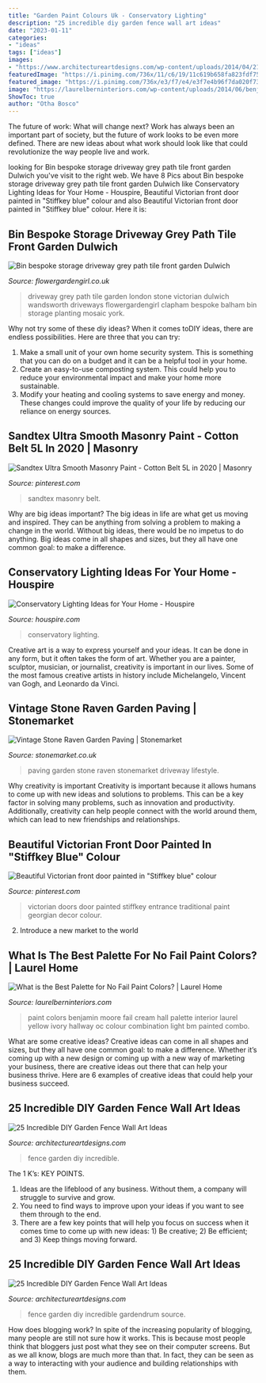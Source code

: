 ```yaml
---
title: "Garden Paint Colours Uk - Conservatory Lighting"
description: "25 incredible diy garden fence wall art ideas"
date: "2023-01-11"
categories:
- "ideas"
tags: ["ideas"]
images:
- "https://www.architectureartdesigns.com/wp-content/uploads/2014/04/211-630x839.jpg"
featuredImage: "https://i.pinimg.com/736x/11/c6/19/11c619b658fa823fdf75611024188850.jpg"
featured_image: "https://i.pinimg.com/736x/e3/f7/e4/e3f7e4b96f7da020f7364de636777bc0--victorian-front-doors.jpg"
image: "https://laurelberninteriors.com/wp-content/uploads/2014/06/benjamin-moore-cream-hall-white-trim880x1200.jpg"
ShowToc: true
author: "Otha Bosco"
---
```



The future of work: What will change next?
Work has always been an important part of society, but the future of work looks to be even more defined. There are new ideas about what work should look like that could revolutionize the way people live and work.

	

		
looking for Bin bespoke storage driveway grey path tile front garden Dulwich you've visit to the right web. We have 8 Pics about Bin bespoke storage driveway grey path tile front garden Dulwich like Conservatory Lighting Ideas for Your Home - Houspire, Beautiful Victorian front door painted in &quot;Stiffkey blue&quot; colour and also Beautiful Victorian front door painted in &quot;Stiffkey blue&quot; colour. Here it is:
		
    
## Bin Bespoke Storage Driveway Grey Path Tile Front Garden Dulwich

<img loading=lazy src="https://flowergardengirl.co.uk/wp-content/uploads/2016/05/London-Victorian-mosaic-black-white-path-tile-driveway-grey-planting-York-stone-Dulwich.jpg" onerror="this.onerror=null;this.src='https://tse2.mm.bing.net/th?id=OIP.xIQFQqBamYcd-nefBMbnPQHaEg&amp;pid=15.1';" alt="Bin bespoke storage driveway grey path tile front garden Dulwich">

_Source: flowergardengirl.co.uk_

>driveway grey path tile garden london stone victorian dulwich wandsworth driveways flowergardengirl clapham bespoke balham bin storage planting mosaic york. 

	

Why not try some of these diy ideas?
When it comes toDIY ideas, there are endless possibilities. Here are three that you can try: 
1) Make a small unit of your own home security system. This is something that you can do on a budget and it can be a helpful tool in your home.
2) Create an easy-to-use composting system. This could help you to reduce your environmental impact and make your home more sustainable.
3) Modify your heating and cooling systems to save energy and money. These changes could improve the quality of your life by reducing our reliance on energy sources.

    
## Sandtex Ultra Smooth Masonry Paint - Cotton Belt 5L In 2020 | Masonry

<img loading=lazy src="https://i.pinimg.com/736x/11/c6/19/11c619b658fa823fdf75611024188850.jpg" onerror="this.onerror=null;this.src='https://tse1.mm.bing.net/th?id=OIP.QozLMK3p-pis6RqvbSX-AAHaFj&amp;pid=15.1';" alt="Sandtex Ultra Smooth Masonry Paint - Cotton Belt 5L in 2020 | Masonry">

_Source: pinterest.com_

>sandtex masonry belt. 

	

Why are big ideas important?
The big ideas in life are what get us moving and inspired. They can be anything from solving a problem to making a change in the world. Without big ideas, there would be no impetus to do anything. Big ideas come in all shapes and sizes, but they all have one common goal: to make a difference.

    
## Conservatory Lighting Ideas For Your Home - Houspire

<img loading=lazy src="https://houspire.com/wp-content/uploads/2015/09/chandelier-692x1024.jpeg" onerror="this.onerror=null;this.src='https://tse3.mm.bing.net/th?id=OIP.Nzagvn15i7uVoG8MVlldXQHaK9&amp;pid=15.1';" alt="Conservatory Lighting Ideas for Your Home - Houspire">

_Source: houspire.com_

>conservatory lighting. 

	

Creative art is a way to express yourself and your ideas. It can be done in any form, but it often takes the form of art. Whether you are a painter, sculptor, musician, or journalist, creativity is important in our lives. Some of the most famous creative artists in history include Michelangelo, Vincent van Gogh, and Leonardo da Vinci.

    
## Vintage Stone Raven Garden Paving | Stonemarket

<img loading=lazy src="http://assets.stonemarket.co.uk/assets/images/garden-and-driveway-products/vintage-stone-raven-brown-to-black-garden-paving_1_hz.jpg" onerror="this.onerror=null;this.src='https://tse1.mm.bing.net/th?id=OIP.Aofoa3CHaGBhbKSzbEzx4AHaFt&amp;pid=15.1';" alt="Vintage Stone Raven Garden Paving | Stonemarket">

_Source: stonemarket.co.uk_

>paving garden stone raven stonemarket driveway lifestyle. 

	

Why creativity is important
Creativity is important because it allows humans to come up with new ideas and solutions to problems. This can be a key factor in solving many problems, such as innovation and productivity. Additionally, creativity can help people connect with the world around them, which can lead to new friendships and relationships.

    
## Beautiful Victorian Front Door Painted In &quot;Stiffkey Blue&quot; Colour

<img loading=lazy src="https://i.pinimg.com/736x/e3/f7/e4/e3f7e4b96f7da020f7364de636777bc0--victorian-front-doors.jpg" onerror="this.onerror=null;this.src='https://tse1.mm.bing.net/th?id=OIP.D9-zg_Zh4RGwQ8NZuh-ftwHaJ3&amp;pid=15.1';" alt="Beautiful Victorian front door painted in &quot;Stiffkey blue&quot; colour">

_Source: pinterest.com_

>victorian doors door painted stiffkey entrance traditional paint georgian decor colour. 

	

2. Introduce a new market to the world 

    
## What Is The Best Palette For No Fail Paint Colors? | Laurel Home

<img loading=lazy src="https://laurelberninteriors.com/wp-content/uploads/2014/06/benjamin-moore-cream-hall-white-trim880x1200.jpg" onerror="this.onerror=null;this.src='https://tse1.mm.bing.net/th?id=OIP.34abTwRMB2Tsjoh0wNzFVQHaKG&amp;pid=15.1';" alt="What is the Best Palette for No Fail Paint Colors? | Laurel Home">

_Source: laurelberninteriors.com_

>paint colors benjamin moore fail cream hall palette interior laurel yellow ivory hallway oc colour combination light bm painted combo. 

	

What are some creative ideas?
Creative ideas can come in all shapes and sizes, but they all have one common goal: to make a difference. Whether it’s coming up with a new design or coming up with a new way of marketing your business, there are creative ideas out there that can help your business thrive. Here are 6 examples of creative ideas that could help your business succeed.

    
## 25 Incredible DIY Garden Fence Wall Art Ideas

<img loading=lazy src="https://www.architectureartdesigns.com/wp-content/uploads/2014/04/211-630x839.jpg" onerror="this.onerror=null;this.src='https://tse4.mm.bing.net/th?id=OIP.-NcO6bEJ6g7gYw22wNFaNAHaJ3&amp;pid=15.1';" alt="25 Incredible DIY Garden Fence Wall Art Ideas">

_Source: architectureartdesigns.com_

>fence garden diy incredible. 

	

The 1 K’s: KEY POINTS.
1. Ideas are the lifeblood of any business. Without them, a company will struggle to survive and grow.
2. You need to find ways to improve upon your ideas if you want to see them through to the end.
3. There are a few key points that will help you focus on success when it comes time to come up with new ideas: 1) Be creative; 2) Be efficient; and 3) Keep things moving forward.

    
## 25 Incredible DIY Garden Fence Wall Art Ideas

<img loading=lazy src="https://www.architectureartdesigns.com/wp-content/uploads/2014/04/52.jpg" onerror="this.onerror=null;this.src='https://tse3.mm.bing.net/th?id=OIP.7q9O99RbA7tKF3IhTvJ8vgHaNI&amp;pid=15.1';" alt="25 Incredible DIY Garden Fence Wall Art Ideas">

_Source: architectureartdesigns.com_

>fence garden diy incredible gardendrum source. 

	

How does blogging work?
In spite of the increasing popularity of blogging, many people are still not sure how it works. This is because most people think that bloggers just post what they see on their computer screens. But as we all know, blogs are much more than that. In fact, they can be seen as a way to interacting with your audience and building relationships with them.

